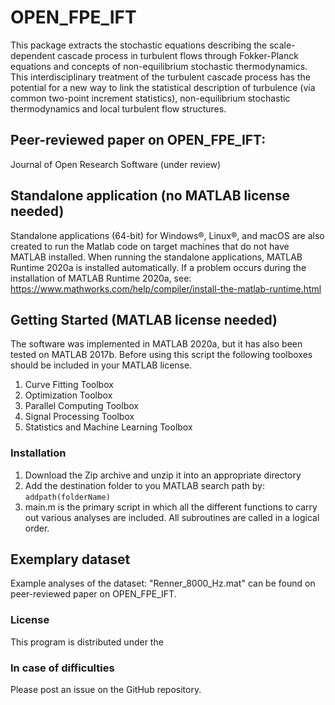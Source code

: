 # OPEN_FPE_IFT
This package extracts the stochastic equations describing the scale-dependent cascade process in turbulent flows through Fokker-Planck equations and concepts of non-equilibrium stochastic thermodynamics. This interdisciplinary treatment of the turbulent cascade process has the potential for a new way to link the statistical description of turbulence (via common two-point increment statistics), non-equilibrium stochastic thermodynamics and local turbulent flow structures.	

## Peer-reviewed paper on OPEN_FPE_IFT:
Journal of Open Research Software (under review)


## Standalone application (no MATLAB license needed) 
Standalone applications (64-bit) for Windows®, Linux®, and macOS are also created to run the Matlab code on target machines that do not have MATLAB installed.
When running the standalone applications, MATLAB Runtime 2020a is installed automatically. If a problem occurs during the installation of MATLAB Runtime 2020a, see: https://www.mathworks.com/help/compiler/install-the-matlab-runtime.html


## Getting Started (MATLAB license needed)
The software was implemented in MATLAB 2020a, but it has also been tested on MATLAB 2017b. Before using this script the following toolboxes should be included in your MATLAB license.
1. Curve Fitting Toolbox
2. Optimization Toolbox
3. Parallel Computing Toolbox
4. Signal Processing Toolbox
5. Statistics and Machine Learning Toolbox  

### Installation  
1. Download the Zip archive and unzip it into an appropriate directory
2. Add the destination folder to you MATLAB search path by: 
```addpath(folderName)```
3. main.m is the primary script in which all the different functions to carry out various analyses are included. All subroutines are called in a logical order.

## Exemplary dataset 
Example analyses of the dataset: "Renner_8000_Hz.mat" can be found on peer-reviewed paper on OPEN_FPE_IFT.

### License
This program is distributed under the 

### In case of difficulties
Please post an issue on the GitHub repository.
